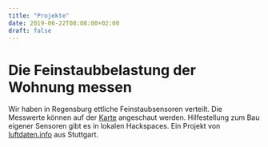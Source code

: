 ```yaml
---
title: "Projekte"
date: 2019-06-22T08:08:00+02:00
draft: false
---
```

Die Feinstaubbelastung der Wohnung messen
====
Wir haben in Regensburg ettliche Feinstaubsensoren verteilt. Die Messwerte können auf der [Karte](https://deutschland.maps.luftdaten.info/#12/49.0135/12.1042) angeschaut werden. Hilfestellung zum Bau eigener Sensoren gibt es in lokalen Hackspaces. Ein Projekt von [luftdaten.info](luftdaten.info) aus Stuttgart.